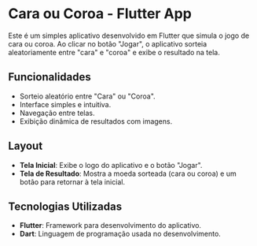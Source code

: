 # Cara ou Coroa - Flutter App

Este é um simples aplicativo desenvolvido em Flutter que simula o jogo de cara ou coroa. Ao clicar no botão "Jogar", o aplicativo sorteia aleatoriamente entre "cara" e "coroa" e exibe o resultado na tela.

## Funcionalidades

- Sorteio aleatório entre "Cara" ou "Coroa".
- Interface simples e intuitiva.
- Navegação entre telas.
- Exibição dinâmica de resultados com imagens.

## Layout

- **Tela Inicial**: Exibe o logo do aplicativo e o botão "Jogar".
- **Tela de Resultado**: Mostra a moeda sorteada (cara ou coroa) e um botão para retornar à tela inicial.

## Tecnologias Utilizadas

- **Flutter**: Framework para desenvolvimento do aplicativo.
- **Dart**: Linguagem de programação usada no desenvolvimento.
